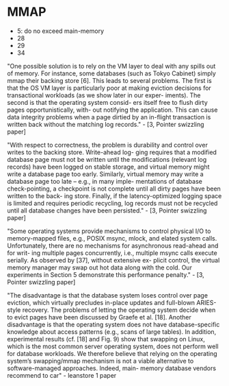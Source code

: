 # MMAP

- 5: do no exceed main-memory
- 28
- 29
- 34

"One possible solution is to rely on the VM layer to deal with any spills out of
memory. For instance, some databases (such as Tokyo Cabinet) simply mmap their
backing store [6]. This leads to several problems. The first is that the OS VM
layer is particularly poor at making eviction decisions for transactional
workloads (as we show later in our exper- iments). The second is that the
operating system consid- ers itself free to flush dirty pages opportunistically,
with- out notifying the application. This can cause data integrity problems when
a page dirtied by an in-flight transaction is written back without the matching
log records." - [3, Pointer swizzling paper]

"With respect to correctness, the problem is durability and control over writes
to the backing store. Write-ahead log- ging requires that a modified database
page must not be written until the modifications (relevant log records) have
been logged on stable storage, and virtual memory might write a database page
too early. Similarly, virtual memory may write a database page too late – e.g.,
in many imple- mentations of database check-pointing, a checkpoint is not
complete until all dirty pages have been written to the back- ing store.
Finally, if the latency-optimized logging space is limited and requires periodic
recycling, log records must not be recycled until all database changes have been
persisted." - [3, Pointer swizzling paper]

"Some operating systems provide mechanisms to control physical I/O to
memory-mapped files, e.g., POSIX msync, mlock, and elated system calls.
Unfortunately, there are no mechanisms for asynchronous read-ahead and for writ-
ing multiple pages concurrently, i.e., multiple msync calls execute serially. As
observed by [37], without extensive ex- plicit control, the virtual memory
manager may swap out hot data along with the cold. Our experiments in Section 5
demonstrate this performance penalty." - [3, Pointer swizzling paper]

"The disadvantage is that the database system loses control over page eviction,
which virtually precludes in-place updates and full-blown ARIES-style recovery.
The problems of letting the operating system decide when to evict pages have
been discussed by Graefe et al. [18]. Another disadvantage is that the operating
system does not have database-specific knowledge about access patterns (e.g.,
scans of large tables). In addition, experimental results (cf. [18] and Fig. 9)
show that swapping on Linux, which is the most common server operating system,
does not perform well for database workloads. We therefore believe that relying
on the operating system’s swapping/mmap mechanism is not a viable alternative to
software-managed approaches. Indeed, main- memory database vendors recommend to
car" - leanstore 1 paper
